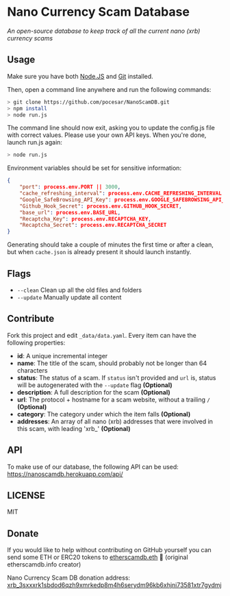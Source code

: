 # Nano Currency Scam Database

*An open-source database to keep track of all the current nano (xrb) currency scams*

## Usage

Make sure you have both [Node.JS](https://nodejs.org/en/download/) and [Git](https://git-scm.com/downloads) installed.

Then, open a command line anywhere and run the following commands:

```bash
> git clone https://github.com/pocesar/NanoScamDB.git
> npm install
> node run.js
```

The command line should now exit, asking you to update the config.js file with correct values. Please use your own API keys. When you're done, launch run.js again:

```bash
> node run.js
```

Environment variables should be set for sensitive information:

```json
{
	"port": process.env.PORT || 3000,
	"cache_refreshing_interval": process.env.CACHE_REFRESHING_INTERVAL || 1000 * 60 * 60 * 2,
	"Google_SafeBrowsing_API_Key": process.env.GOOGLE_SAFEBROWSING_API_KEY,
	"Github_Hook_Secret": process.env.GITHUB_HOOK_SECRET,
	"base_url": process.env.BASE_URL,
	"Recaptcha_Key": process.env.RECAPTCHA_KEY,
	"Recaptcha_Secret": process.env.RECAPTCHA_SECRET
}
```

Generating should take a couple of minutes the first time or after a clean, but when `cache.json` is already present it should launch instantly.


## Flags

- `--clean` Clean up all the old files and folders
- `--update` Manually update all content

## Contribute

Fork this project and edit `_data/data.yaml`. Every item can have the following properties:

- **id**: A unique incremental integer
- **name**: The title of the scam, should probably not be longer than 64 characters
- **status**: The status of a scam. If `status` isn't provided and `url` is, status will be autogenerated with the `--update` flag  **(Optional)**
- **description**: A full description for the scam **(Optional)**
- **url**: The protocol + hostname for a scam website, without a trailing `/` **(Optional)**
- **category**: The category under which the item falls **(Optional)**
- **addresses**: An array of all nano (xrb) addresses that were involved in this scam, with leading 'xrb_'  **(Optional)**

## API

To make use of our database, the following API can be used: https://nanoscamdb.herokuapp.com/api/

## LICENSE

MIT

## Donate

If you would like to help without contributing on GitHub yourself you can send some ETH or ERC20 tokens to [etherscamdb.eth](https://etherscan.io/address/etherscamdb.eth) :clap: (original etherscamdb.info creator)

Nano Currency Scam DB donation address: [xrb_3sxxxrk1sbdod6qzh9xmrkedp8m4h6serydm96kb6xhjni73581xtr7gydmj](https://raiblocks.net/account/index.php?acc=xrb_3sxxxrk1sbdod6qzh9xmrkedp8m4h6serydm96kb6xhjni73581xtr7gydmj)